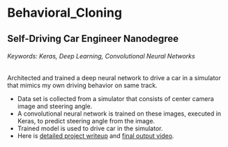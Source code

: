 # Behavioral_Cloning

## Self-Driving Car Engineer Nanodegree

###### Keywords: Keras, Deep Learning, Convolutional Neural Networks 
Architected and trained a deep neural network to drive a car in a simulator that mimics my own driving behavior on same track. 
- Data set is collected from a simulator that consists of center camera image and steering angle.
- A convolutional neural network is trained on these images, executed in Keras, to predict steering angle from the image.
- Trained model is used to drive car in the simulator.
- Here is [detailed project writeup](https://github.com/suji0131/Behavioral_Cloning/blob/master/writeup.md) and [final output video](https://github.com/suji0131/Behavioral_Cloning/blob/master/video.mp4).
